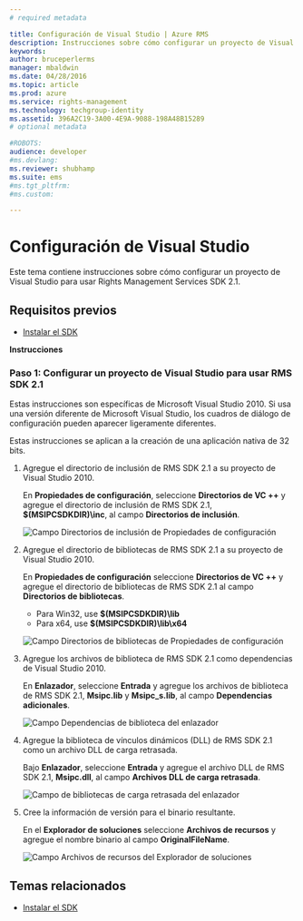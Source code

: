 ```yaml
---
# required metadata

title: Configuración de Visual Studio | Azure RMS
description: Instrucciones sobre cómo configurar un proyecto de Visual Studio para usar RMS SDK 2.1.
keywords:
author: bruceperlerms
manager: mbaldwin
ms.date: 04/28/2016
ms.topic: article
ms.prod: azure
ms.service: rights-management
ms.technology: techgroup-identity
ms.assetid: 396A2C19-3A00-4E9A-9088-198A48B15289
# optional metadata

#ROBOTS:
audience: developer
#ms.devlang:
ms.reviewer: shubhamp
ms.suite: ems
#ms.tgt_pltfrm:
#ms.custom:

---
```


# Configuración de Visual Studio

Este tema contiene instrucciones sobre cómo configurar un proyecto de Visual Studio para usar Rights Management Services SDK 2.1.

## Requisitos previos

-   [Instalar el SDK](install-the-rms-sdk.md)

**Instrucciones**

### Paso 1: Configurar un proyecto de Visual Studio para usar RMS SDK 2.1

Estas instrucciones son específicas de Microsoft Visual Studio 2010. Si usa una versión diferente de Microsoft Visual Studio, los cuadros de diálogo de configuración pueden aparecer ligeramente diferentes.

Estas instrucciones se aplican a la creación de una aplicación nativa de 32 bits.

1.  Agregue el directorio de inclusión de RMS SDK 2.1 a su proyecto de Visual Studio 2010.

    En **Propiedades de configuración**, seleccione **Directorios de VC ++** y agregue el directorio de inclusión de RMS SDK 2.1, **$(MSIPCSDKDIR)\\inc**, al campo **Directorios de inclusión**.

    ![Campo Directorios de inclusión de Propiedades de configuración](../media/include_directories.png)

2.  Agregue el directorio de bibliotecas de RMS SDK 2.1 a su proyecto de Visual Studio 2010.

    En **Propiedades de configuración** seleccione **Directorios de VC ++** y agregue el directorio de bibliotecas de RMS SDK 2.1 al campo **Directorios de bibliotecas**.

    -   Para Win32, use **$(MSIPCSDKDIR)\\lib**
    -   Para x64, use **$(MSIPCSDKDIR)\\lib\\x64**

    ![Campo Directorios de bibliotecas de Propiedades de configuración](../media/library_directories.png)

3.  Agregue los archivos de biblioteca de RMS SDK 2.1 como dependencias de Visual Studio 2010.

    En **Enlazador**, seleccione **Entrada** y agregue los archivos de biblioteca de RMS SDK 2.1, **Msipc.lib** y **Msipc\_s.lib**, al campo **Dependencias adicionales**.

    ![Campo Dependencias de biblioteca del enlazador](../media/additional_dependencies.png)

4.  Agregue la biblioteca de vínculos dinámicos (DLL) de RMS SDK 2.1 como un archivo DLL de carga retrasada.

    Bajo **Enlazador**, seleccione **Entrada** y agregue el archivo DLL de RMS SDK 2.1, **Msipc.dll**, al campo **Archivos DLL de carga retrasada**.

    ![Campo de bibliotecas de carga retrasada del enlazador](../media/delay_loaded.png)

5.  Cree la información de versión para el binario resultante.

    En el **Explorador de soluciones** seleccione **Archivos de recursos** y agregue el nombre binario al campo **OriginalFileName**.

    ![Campo Archivos de recursos del Explorador de soluciones](../media/original_file_name.png)

## Temas relacionados

* [Instalar el SDK](install-the-rms-sdk.md)
 

 


<!--HONumber=Jun16_HO2-->


